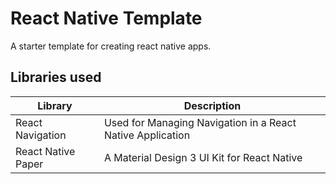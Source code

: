 # React Native Template

A starter template for creating react native apps.

## Libraries used
| Library | Description |
| --- | ------- |
| React Navigation | Used for Managing Navigation in a React Native Application
| React Native Paper | A Material Design 3 UI Kit for React Native